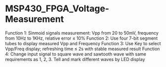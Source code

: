 # MSP430_FPGA_Voltage-Measurement
Function 1: Sinmoid signals measurement: Vpp from 20 to 50mV, frequency from 10Hz to 1KHz, relative error ≤ 10%
Function 2: Use four 7-bit segment tubes to display measured Vpp and Frequency
Function 3: Use Key to select Vpp/Freq display; refreshing time ≤ 2s with stable measured result
Function 4: Change input signal to square wave and sawtooth wave with same requirements as 1, 2, 3. Tell and mark different waves by LED display
